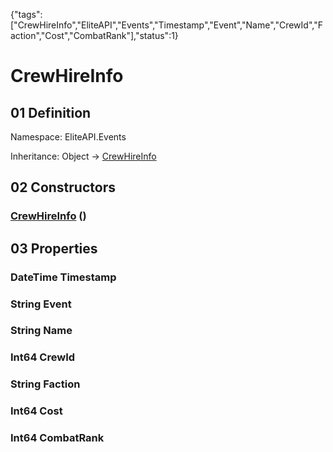 {"tags":["CrewHireInfo","EliteAPI","Events","Timestamp","Event","Name","CrewId","Faction","Cost","CombatRank"],"status":1}

# CrewHireInfo

## 01 Definition

Namespace: <span class='code'>EliteAPI.Events</span>

Inheritance: <span class='code'>Object</span> → <span class='code'>[CrewHireInfo](../../EliteAPI/Events/CrewHireInfo.html)</span>

## 02 Constructors

### <span class='code'>[CrewHireInfo](../../EliteAPI/Events/CrewHireInfo.html)</span> ()

## 03 Properties

### <span class='code'>DateTime</span> Timestamp

### <span class='code'>String</span> Event

### <span class='code'>String</span> Name

### <span class='code'>Int64</span> CrewId

### <span class='code'>String</span> Faction

### <span class='code'>Int64</span> Cost

### <span class='code'>Int64</span> CombatRank

